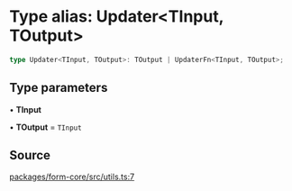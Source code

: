 # Type alias: Updater\<TInput, TOutput\>

```ts
type Updater<TInput, TOutput>: TOutput | UpdaterFn<TInput, TOutput>;
```

## Type parameters

• **TInput**

• **TOutput** = `TInput`

## Source

[packages/form-core/src/utils.ts:7](https://github.com/TanStack/form/blob/19d935c69213e853289898ebd84f9d212a145038/packages/form-core/src/utils.ts#L7)
